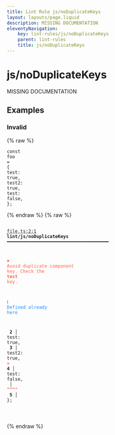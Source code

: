 ```yaml
---
title: Lint Rule js/noDuplicateKeys
layout: layouts/page.liquid
description: MISSING DOCUMENTATION
eleventyNavigation:
	key: lint-rules/js/noDuplicateKeys
	parent: lint-rules
	title: js/noDuplicateKeys
---
```


# js/noDuplicateKeys

MISSING DOCUMENTATION

<!-- EVERYTHING BELOW IS AUTOGENERATED. SEE SCRIPTS FOLDER FOR UPDATE SCRIPTS hash(d420d85752497fe667e0cd3c33079b23cf4665d7) -->

## Examples
### Invalid
{% raw %}<pre class="language-text"><code class="language-text"><span class="token keyword">const</span> <span class="token variable">foo</span> <span class="token operator">=</span> <span class="token punctuation">{</span>
	<span class="token variable">test</span><span class="token punctuation">:</span> <span class="token boolean">true</span><span class="token punctuation">,</span>
	<span class="token variable">test2</span><span class="token punctuation">:</span> <span class="token boolean">true</span><span class="token punctuation">,</span>
	<span class="token variable">test</span><span class="token punctuation">:</span> <span class="token boolean">false</span><span class="token punctuation">,</span>
<span class="token punctuation">}</span><span class="token punctuation">;</span></code></pre>{% endraw %}
{% raw %}<pre class="language-text"><code class="language-text">
 <span style="text-decoration-style: dashed; text-decoration-line: underline;">file.ts:2:1</span> <strong>lint/js/noDuplicateKeys</strong> ━━━━━━━━━━━━━━━━━━━━━━━━━━━━━━━━━━━━━━

  <strong><span style="color: Tomato;">✖ </span></strong><span style="color: Tomato;">Avoid duplicate component key. Check the </span><span style="color: Tomato;"><strong>test</strong></span><span style="color: Tomato;"> key.</span>

  <strong><span style="color: DodgerBlue;">ℹ </span></strong><span style="color: DodgerBlue;">Defined already here</span>

  <strong>  2</strong><strong> │ </strong>  <span class="token variable">test</span><span class="token punctuation">:</span> <span class="token boolean">true</span><span class="token punctuation">,</span>
  <strong>  3</strong><strong> │ </strong>  <span class="token variable">test2</span><span class="token punctuation">:</span> <span class="token boolean">true</span><span class="token punctuation">,</span>
  <strong><span style="color: Tomato;">&gt;</span></strong><strong> 4</strong><strong> │ </strong>  <span class="token variable">test</span><span class="token punctuation">:</span> <span class="token boolean">false</span><span class="token punctuation">,</span>
     <strong> │ </strong>  <span style="color: Tomato;"><strong>^</strong></span><span style="color: Tomato;"><strong>^</strong></span><span style="color: Tomato;"><strong>^</strong></span><span style="color: Tomato;"><strong>^</strong></span>
  <strong>  5</strong><strong> │ </strong><span class="token punctuation">}</span><span class="token punctuation">;</span>

</code></pre>{% endraw %}
